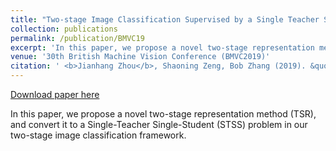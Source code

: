 ```yaml
---
title: "Two-stage Image Classification Supervised by a Single Teacher Single Student Model"
collection: publications
permalink: /publication/BMVC19
excerpt: 'In this paper, we propose a novel two-stage representation method (TSR), and convert it to a Single-Teacher Single-Student (STSS) problem in our two-stage image classification framework.'
venue: '30th British Machine Vision Conference (BMVC2019)'
citation: ' <b>Jianhang Zhou</b>, Shaoning Zeng, Bob Zhang (2019). &quot;Two-stage Image Classification Supervised by a Single Teacher Single Student Model.&quot; <i>30th British Machine Vision Conference (BMVC2019)</i>, 0155.'
---
```


[Download paper here](http://combatzhou.github.io/files/1909.12111.pdf)

In this paper, we propose a novel two-stage representation method (TSR), and convert it to a Single-Teacher Single-Student (STSS) problem in our two-stage image classification framework.
